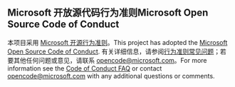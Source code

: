 ## <a name="microsoft-open-source-code-of-conduct"></a><span data-ttu-id="d230f-101">Microsoft 开放源代码行为准则</span><span class="sxs-lookup"><span data-stu-id="d230f-101">Microsoft Open Source Code of Conduct</span></span>
<span data-ttu-id="d230f-102">本项目采用 [Microsoft 开源行为准则](https://opensource.microsoft.com/codeofconduct/)。</span><span class="sxs-lookup"><span data-stu-id="d230f-102">This project has adopted the [Microsoft Open Source Code of Conduct](https://opensource.microsoft.com/codeofconduct/).</span></span>
<span data-ttu-id="d230f-103">有关详细信息，请参阅[行为准则常见问题](https://opensource.microsoft.com/codeofconduct/faq/)；若要其他任何问题或意见，请联系 [opencode@microsoft.com](mailto:opencode@microsoft.com)。</span><span class="sxs-lookup"><span data-stu-id="d230f-103">For more information see the [Code of Conduct FAQ](https://opensource.microsoft.com/codeofconduct/faq/) or contact [opencode@microsoft.com](mailto:opencode@microsoft.com) with any additional questions or comments.</span></span>